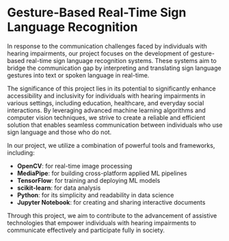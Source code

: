 # Gesture-Based Real-Time Sign Language Recognition

In response to the communication challenges faced by individuals with hearing impairments, our project focuses on the development of gesture-based real-time sign language recognition systems. These systems aim to bridge the communication gap by interpreting and translating sign language gestures into text or spoken language in real-time.

The significance of this project lies in its potential to significantly enhance accessibility and inclusivity for individuals with hearing impairments in various settings, including education, healthcare, and everyday social interactions. By leveraging advanced machine learning algorithms and computer vision techniques, we strive to create a reliable and efficient solution that enables seamless communication between individuals who use sign language and those who do not.

In our project, we utilize a combination of powerful tools and frameworks, including:

- **OpenCV**: for real-time image processing
- **MediaPipe**: for building cross-platform applied ML pipelines
- **TensorFlow**: for training and deploying ML models
- **scikit-learn**: for data analysis
- **Python**: for its simplicity and readability in data science
- **Jupyter Notebook**: for creating and sharing interactive documents

Through this project, we aim to contribute to the advancement of assistive technologies that empower individuals with hearing impairments to communicate effectively and participate fully in society.
